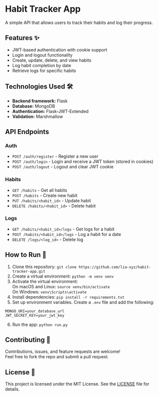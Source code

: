 # Habit Tracker App

A simple API that allows users to track their habits and log their progress.

## Features ✨
- JWT-based authentication with cookie support
- Login and logout functionality
- Create, update, delete, and view habits
- Log habit completion by date
- Retrieve logs for specific habits

## Technologies Used 🛠️
- **Backend framework:** Flask
- **Database:** MongoDB
- **Authentication:** Flask-JWT-Extended
- **Validation:** Marshmallow

## API Endpoints

### Auth
- `POST /auth/register` - Register a new user
- `POST /auth/login` - Login and receive a JWT token (stored in cookies)
- `POST /auth/logout` - Logout and clear JWT cookie

### Habits
- `GET /habits` - Get all habits
- `POST /habits` - Create new habit
- `PUT /habits/<habit_id>` - Update habit
- `DELETE /habits/<habit_id>` - Delete habit

### Logs
- `GET /habits/<habit_id>/logs` - Get logs for a habit
- `POST /habits/<habit_id>/logs` - Log a habit for a date
- `DELETE /logs/<log_id>` - Delete log

## How to Run 🚀
1. Clone this repository: `git clone https://github.com/lia-xyz/habit-tracker-app.git`
2. Create a virtual environment: `python -m venv venv`
3. Activate the virtual environment:  
On macOS and Linux: `source venv/bin/activate`  
On Windows: `venv\Scripts\activate`  
4. Install dependencies: `pip install -r requirements.txt`
5. Set up environment variables. Create a `.env` file and add the following:
```
MONGO_URI=your_database_url
JWT_SECRET_KEY=your_jwt_key
```
6. Run the app: `python run.py`

## Contributing 🤝

Contributions, issues, and feature requests are welcome!  
Feel free to fork the repo and submit a pull request.

## License 📄
This project is licensed under the MIT License. See the [LICENSE](LICENSE) file for details.